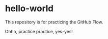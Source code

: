 # hello-world
This repository is for practicing the GitHub Flow.

Ohhh, practice practice, yes-yes!
